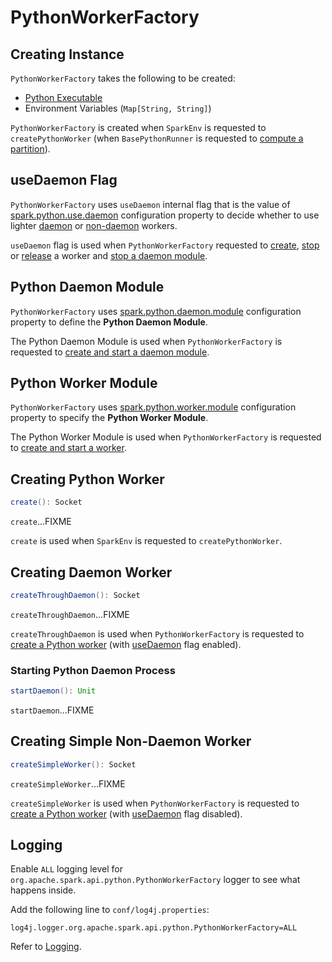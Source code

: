 # PythonWorkerFactory

## Creating Instance

`PythonWorkerFactory` takes the following to be created:

* <span id="pythonExec"> [Python Executable](PythonFunction.md#pythonExec)
* <span id="envVars"> Environment Variables (`Map[String, String]`)

`PythonWorkerFactory` is created when `SparkEnv` is requested to `createPythonWorker` (when `BasePythonRunner` is requested to [compute a partition](BasePythonRunner.md#compute)).

## <span id="useDaemon"> useDaemon Flag

`PythonWorkerFactory` uses `useDaemon` internal flag that is the value of [spark.python.use.daemon](configuration-properties.md#PYTHON_USE_DAEMON) configuration property to decide whether to use lighter [daemon](#createThroughDaemon) or [non-daemon](#createSimpleWorker) workers.

`useDaemon` flag is used when `PythonWorkerFactory` requested to [create](#create), [stop](#stopWorker) or [release](#releaseWorker) a worker and [stop a daemon module](#stopDaemon).

## <span id="daemonModule"> Python Daemon Module

`PythonWorkerFactory` uses [spark.python.daemon.module](configuration-properties.md#PYTHON_DAEMON_MODULE) configuration property to define the **Python Daemon Module**.

The Python Daemon Module is used when `PythonWorkerFactory` is requested to [create and start a daemon module](#startDaemon).

## <span id="workerModule"> Python Worker Module

`PythonWorkerFactory` uses [spark.python.worker.module](configuration-properties.md#PYTHON_WORKER_MODULE) configuration property to specify the **Python Worker Module**.

The Python Worker Module is used when `PythonWorkerFactory` is requested to [create and start a worker](#createSimpleWorker).

## <span id="create"> Creating Python Worker

```scala
create(): Socket
```

`create`...FIXME

`create` is used when `SparkEnv` is requested to `createPythonWorker`.

## <span id="createThroughDaemon"> Creating Daemon Worker

```scala
createThroughDaemon(): Socket
```

`createThroughDaemon`...FIXME

`createThroughDaemon` is used when `PythonWorkerFactory` is requested to [create a Python worker](#create) (with [useDaemon](#useDaemon) flag enabled).

### <span id="startDaemon"> Starting Python Daemon Process

```scala
startDaemon(): Unit
```

`startDaemon`...FIXME

## <span id="createSimpleWorker"> Creating Simple Non-Daemon Worker

```scala
createSimpleWorker(): Socket
```

`createSimpleWorker`...FIXME

`createSimpleWorker` is used when `PythonWorkerFactory` is requested to [create a Python worker](#create) (with [useDaemon](#useDaemon) flag disabled).

## Logging

Enable `ALL` logging level for `org.apache.spark.api.python.PythonWorkerFactory` logger to see what happens inside.

Add the following line to `conf/log4j.properties`:

```text
log4j.logger.org.apache.spark.api.python.PythonWorkerFactory=ALL
```

Refer to [Logging](spark-logging.md).
